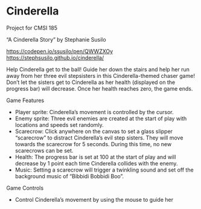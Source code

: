 # Cinderella

Project for CMSI 185

“A Cinderella Story” by Stephanie Susilo

https://codepen.io/ssusilo/pen/QWWZXOy
https://stephsusilo.github.io/cinderella/

Help Cinderella get to the ball! Guide her down the stairs and help her run away from her three evil stepsisters in this Cinderella-themed chaser game! Don’t let the sisters get to Cinderella as her health (displayed on the progress bar) will decrease. Once her health reaches zero, the game ends. 

Game Features
- Player sprite: Cinderella’s movement is controlled by the cursor. 
- Enemy sprite: Three evil enemies are created at the start of play with locations and speeds set randomly.
- Scarecrow: Click anywhere on the canvas to set a glass slipper “scarecrow” to distract Cinderella’s evil step sisters. They will move towards the scarecrow for 5 seconds. During this time, no new scarecrows can be set.
- Health: The progress bar is set at 100 at the start of play and will decrease by 1 point each time Cinderella collides with the enemy.
- Music: Setting a scarecrow will trigger a twinkling sound and set off the background music of “Bibbidi Bobbidi Boo”.

Game Controls
- Control Cinderella’s movement by using the mouse to guide her
